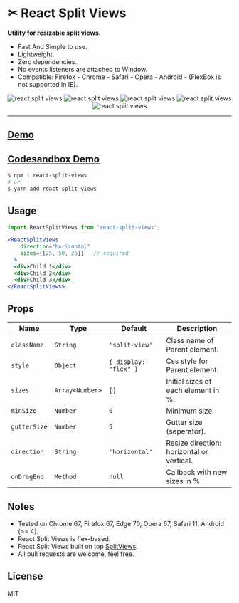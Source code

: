 # ✂ React Split Views  
**Utility for resizable split views.**

- Fast And Simple to use.
- Lightweight.
- Zero dependencies.
- No events listeners are attached to Window.
- Compatible: Firefox - Chrome - Safari - Opera - Android - (FlexBox is not supported in IE).

<div align="center" style="width:100%; text-align:center;">
<img src="https://badgen.net/bundlephobia/minzip/react-split-views" alt="react split views" />
  <img src="https://badgen.net/bundlephobia/dependency-count/react split-views" alt="react split views" />
  <img src="https://badgen.net/npm/v/react-split-views" alt="react split views" />
  <img src="https://badgen.net/npm/dt/react-split-views" alt="react split views" />
  <img src="https://data.jsdelivr.com/v1/package/npm/react-split-views/badge" alt="react split views"/>
</div>  

<hr />  

## [Demo](https://wutility.github.io/react-split-views)
## [Codesandbox Demo](https://codesandbox.io/s/react-split-views-4hjyk)

```bash
$ npm i react-split-views
# or
$ yarn add react-split-views
```

## Usage
```jsx
import ReactSplitViews from 'react-split-views';

<ReactSplitViews 
    direction="horizontal"
    sizes={[25, 50, 25]}   // required
  >
  <div>Child 1</div>
  <div>Child 2</div>
  <div>Child 3</div>
</ReactSplitViews>
```

## Props

| Name         | Type            | Default               | Description                               |
| ------------ | ----------------| --------------------- | ------------------------------------------|
| `className`  | `String`        | `'split-view'`        | Class name of Parent element.             |
| `style`      | `Object`        | `{ display: "flex" }` | Css style for Parent element.             |
| `sizes`      | `Array<Number>` | `[]`                  | Initial sizes of each element in %.       |
| `minSize`    | `Number`        | `0`                   | Minimum size.                             |
| `gutterSize` | `Number`        | `5`                   | Gutter size (seperator).                  |
| `direction`  | `String`        | `'horizontal'`        | Resize direction: horizontal or vertical. |
| `onDragEnd`  | `Method`        | `null`                | Callback with new sizes in %.             |

## Notes
- Tested on Chrome 67, Firefox 67, Edge 70, Opera 67, Safari 11, Android (>= 4).
- React Split Views is flex-based.
- React Split Views built on top [SplitViews](https://github.com/wutility/split-views).
- All pull requests are welcome, feel free.

## License
MIT